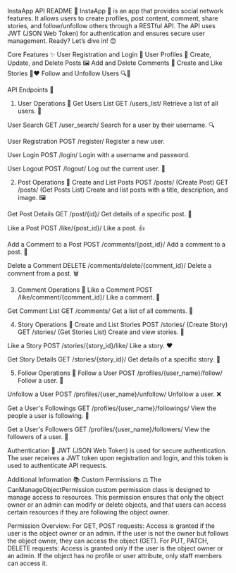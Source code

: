 InstaApp API README 🚀
InstaApp 📸 is an app that provides social network features. It allows users to create profiles, post content, comment, share stories, and follow/unfollow others through a RESTful API. The API uses JWT (JSON Web Token) for authentication and ensures secure user management.
Ready? Let’s dive in! 😊

Core Features ✨
User Registration and Login 📝
User Profiles 👤
Create, Update, and Delete Posts 🖼️
Add and Delete Comments 💬
Create and Like Stories 📖❤️
Follow and Unfollow Users 🔍👥

API Endpoints 🔑
1. User Operations 👥
Get Users List
GET /users_list/
Retrieve a list of all users. 👀

User Search
GET /user_search/
Search for a user by their username. 🔍

User Registration
POST /register/
Register a new user.

User Login
POST /login/
Login with a username and password.

User Logout
POST /logout/
Log out the current user. 🚪

2. Post Operations 📝
Create and List Posts
POST /posts/ (Create Post)
GET /posts/ (Get Posts List)
Create and list posts with a title, description, and image. 🖼️

Get Post Details
GET /post/{id}/
Get details of a specific post. 📑

Like a Post
POST /like/{post_id}/
Like a post. 👍

Add a Comment to a Post
POST /comments/{post_id}/
Add a comment to a post. 💬

Delete a Comment
DELETE /comments/delete/{comment_id}/
Delete a comment from a post. 🗑️

3. Comment Operations 💬
Like a Comment
POST /like/comment/{comment_id}/
Like a comment. 💖

Get Comment List
GET /comments/
Get a list of all comments. 📜

4. Story Operations 📖
Create and List Stories
POST /stories/ (Create Story)
GET /stories/ (Get Stories List)
Create and view stories. 🎥

Like a Story
POST /stories/{story_id}/like/
Like a story. ❤️

Get Story Details
GET /stories/{story_id}/
Get details of a specific story. 📖

5. Follow Operations 🔄
Follow a User
POST /profiles/{user_name}/follow/
Follow a user. 🔔

Unfollow a User
POST /profiles/{user_name}/unfollow/
Unfollow a user. ❌

Get a User's Followings
GET /profiles/{user_name}/followings/
View the people a user is following. 👥

Get a User's Followers
GET /profiles/{user_name}/followers/
View the followers of a user. 👣

Authentication 🔐
JWT (JSON Web Token) is used for secure authentication.
The user receives a JWT token upon registration and login, and this token is used to authenticate API requests.

Additional Information 📚
Custom Permissions ⚖️
The CanManageObjectPermission custom permission class is designed to manage access to resources. This permission ensures that only the object owner or an admin can modify or delete objects, and that users can access certain resources if they are following the object owner.

Permission Overview:
For GET, POST requests:
Access is granted if the user is the object owner or an admin.
If the user is not the owner but follows the object owner, they can access the object (GET).
For PUT, PATCH, DELETE requests:
Access is granted only if the user is the object owner or an admin.
If the object has no profile or user attribute, only staff members can access it.


